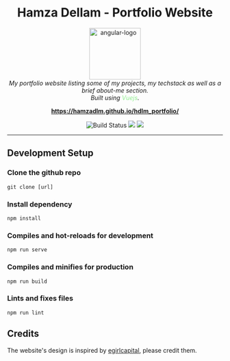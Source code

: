 <h1 align="center">Hamza Dellam - Portfolio Website</h1>

<p align="center">
  <img src="src/assets/images/favicon.ico" alt="angular-logo" width="120px" height="120px"/>
  <br>
  <i>My portfolio website listing some of my projects, my techstack as well as a brief about-me section.
    <br>Built using <span style="color:lightgreen">Vuejs</span>.</i>
  <br>
</p>

<p align="center">
  <a href="https://hamzadlm.github.io/hdlm_portfolio/"><strong>https://hamzadlm.github.io/hdlm_portfolio/</strong></a>
  <br>
</p>

<p align="center">
<img src="https://img.shields.io/github/workflow/status/HamzaDLM/hdlm_portfolio/pages%20build%20and%20deployment" alt="Build Status">
</img>
<img src="https://img.shields.io/github/package-json/dependency-version/HamzaDLM/hdlm_portfolio/vue"></img>
<img src="https://img.shields.io/github/package-json/dependency-version/HamzaDLM/hdlm_portfolio/bootstrap"></img>
</p>

<hr>
</hr>

## Development Setup

### Clone the github repo
```
git clone [url]
```
### Install dependency
```
npm install
```
### Compiles and hot-reloads for development
```
npm run serve
```
### Compiles and minifies for production
```
npm run build
```
### Lints and fixes files
```
npm run lint
```
## Credits
The website's design is inspired by [egirlcapital], please credit them.

[egirlcapital]: https://www.egirlcapital.com/

